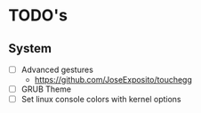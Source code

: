 # TODO's

## System

- [ ] Advanced gestures
  - https://github.com/JoseExposito/touchegg
- [ ] GRUB Theme
- [ ] Set linux console colors with kernel options

